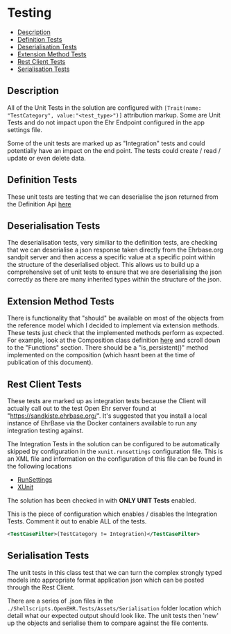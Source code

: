 # Testing

<!--TOC-->
  - [Description](#description)
  - [Definition Tests](#definition-tests)
  - [Deserialisation Tests](#deserialisation-tests)
  - [Extension Method Tests](#extension-method-tests)
  - [Rest Client Tests](#rest-client-tests)
  - [Serialisation Tests](#serialisation-tests)
<!--/TOC-->


## Description

All of the Unit Tests in the solution are configured with `[Trait(name: "TestCategory", value:"<test_type>")]` attribution markup. Some are Unit Tests and do not impact upon the Ehr Endpoint configured in the app settings file.

Some of the unit tests are marked up as "Integration" tests and could potentially have an impact on the end point. The tests could create / read / update or even delete data.


## Definition Tests

These unit tests are testing that we can deserialise the json returned from the Definition Api [here](https://docs.ehrbase.org/api/hip-ehrbase/definition#tag/ADL1.4)

## Deserialisation Tests

The deserialisation tests, very similiar to the definition tests, are checking that we can deserialise a json response taken directly from the Ehrbase.org sandpit server and then access a specific value at a specific point within the structure of the deserialised object. This allows us to build up a comprehensive set of unit tests to ensure that we are deserialising the json correctly as there are many inherited types within the structure of the json.

## Extension Method Tests

There is functionality that "should" be available on most of the objects from the reference model which I decided to implement via extension methods. These tests just check that the implemented methods perform as expected. For example, look at the Composition class definition [here](https://specifications.openehr.org/releases/RM/Release-1.1.0/ehr.html#_composition_class) and scroll down to the "Functions" section. There should be a "is_persistent()" method implemented on the composition (which hasnt been at the time of publication of this document).

## Rest Client Tests

These tests are marked up as integration tests because the Client will actually call out to the test Open Ehr server found at "https://sandkiste.ehrbase.org/". It's suggested that you install a local instance of EhrBase via the Docker containers available to run any integration testing against.

The Integration Tests in the solution can be configured to be automatically skipped by configuration in the `xunit.runsettings` configuration file. This is an XML file and information on the configuration of this file can be found in the following locations

- [RunSettings](https://learn.microsoft.com/en-us/visualstudio/test/configure-unit-tests-by-using-a-dot-runsettings-file?view=vs-2022#example-runsettings-file)
- [XUnit](https://xunit.net/docs/runsettings#runsettings)

The solution has been checked in with <b>ONLY UNIT Tests</b> enabled.

This is the piece of configuration which enables / disables the Integration Tests. Comment it out to enable ALL of the tests.

```xml
<TestCaseFilter>(TestCategory != Integration)</TestCaseFilter>
```

## Serialisation Tests

The unit tests in this class test that we can turn the complex strongly typed models into appropriate format application json which can be posted through the Rest Client.

There are a series of .json files in the `./Shellscripts.OpenEHR.Tests/Assets/Serialisation` folder location which detail what our expected output should look like. The unit tests then 'new' up the objects and serialise them to compare against the file contents.